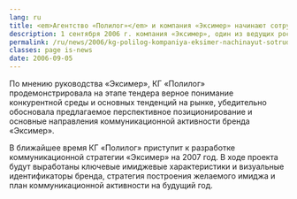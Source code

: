```yaml
---
lang: ru
title: <em>Агентство «Полилог»</em> и компания «Эксимер» начинают сотрудничество
description: 1 сентября 2006 г. компания «Эксимер», один из ведущих российских производителей компьютерной техники, объявила результаты тендера на разработку коммуникационной стратегии. Победителем стала Консалтинговая группа «Полилог».
permalink: /ru/news/2006/kg-polilog-kompaniya-eksimer-nachinayut-sotrudnichestvo
classes: page is-news
date: 2006-09-05
---
```


По мнению руководства «Эксимер», КГ «Полилог» продемонстрировала на этапе тендера верное понимание конкурентной среды и основных тенденций на рынке, убедительно обосновала предлагаемое перспективное позиционирование и основные направления коммуникационной активности бренда «Эксимер».

В ближайшее время КГ «Полилог» приступит к разработке коммуникационной стратегии «Эксимер» на 2007 год. В ходе проекта будут выработаны ключевые имиджевые характеристики и визуальные идентификаторы бренда, стратегия построения желаемого имиджа и план коммуникационной активности на будущий год.
